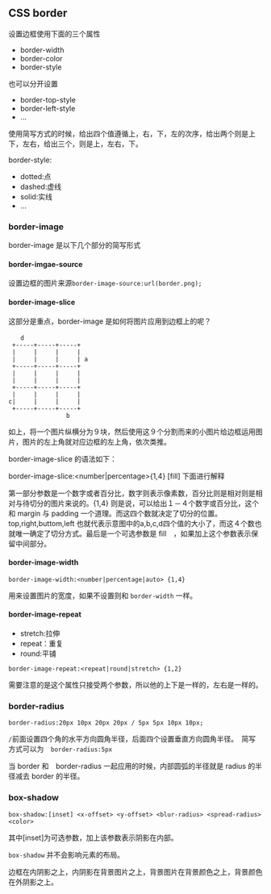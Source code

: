 ## CSS border


设置边框使用下面的三个属性

+ border-width
+ border-color
+ border-style

也可以分开设置

+ border-top-style
+ border-left-style
+ ...


使用简写方式的时候，给出四个值遵循上，右，下，左的次序，给出两个则是上下，左右，给出三个，则是上，左右，下。

border-style:

+ dotted:点
+ dashed:虚线
+ solid:实线
+ ...


### border-image

border-image 是以下几个部分的简写形式

#### border-imgae-source

设置边框的图片来源`border-image-source:url(border.png);`

#### border-image-slice

这部分是重点，border-image 是如何将图片应用到边框上的呢？

```
　　d
 +-----+-----+-----+
 |     |     |     |
 |     |     |     | a   
 +-----+-----+-----+
 |     |     |     |
 |     |     |     |
 +-----+-----+-----+
 |     |     |     |
c|     |     |     |
 +-----+-----+-----+
                b
```

如上，将一个图片纵横分为９块，然后使用这９个分割而来的小图片给边框运用图片，图片的左上角就对应边框的左上角，依次类推。

border-image-slice 的语法如下：

border-image-slice:<number|percentage>{1,4} [fill] 下面进行解释

第一部分参数是一个数字或者百分比，数字则表示像素数，百分比则是相对则是相对与待切分的图片来说的。{1,4} 则是说，可以给出１－４个数字或百分比，这个和 margin 与 padding 一个道理。而这四个数就决定了切分的位置。top,right,buttom,left 也就代表示意图中的a,b,c,d四个值的大小了，而这４个数也就唯一确定了切分方式。最后是一个可选参数是 fill　，如果加上这个参数表示保留中间部分。

#### border-image-width

```
border-image-width:<number|percentage|auto> {1,4}
```

用来设置图片的宽度，如果不设置则和 `border-width` 一样。


#### border-image-repeat

+ stretch:拉伸
+ repeat：重复
+ round:平铺

```
border-image-repeat:<repeat|round|stretch> {1,2}
```

需要注意的是这个属性只接受两个参数，所以他的上下是一样的，左右是一样的。


###  border-radius

```
border-radius:20px 10px 20px 20px / 5px 5px 10px 10px;
```
`/`前面设置四个角的水平方向圆角半径，后面四个设置垂直方向圆角半径。　简写方式可以为　`border-radius:5px`

当 border 和　border-radius 一起应用的时候，内部圆弧的半径就是 radius 的半径减去 border 的半径。


### box-shadow

```
box-shadow:[inset] <x-offset> <y-offset> <blur-radius> <spread-radius> <color>
```

其中[inset]为可选参数，加上该参数表示阴影在内部。


`box-shadow` 并不会影响元素的布局。

边框在内阴影之上，内阴影在背景图片之上，背景图片在背景颜色之上，背景颜色在外阴影之上。
